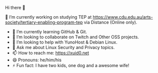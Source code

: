 Hi there 👋


🔭 I’m currently working on studying TEP at https://www.cdu.edu.au/arts-society/tertiary-enabling-program-tep via Distance (Online only).
- 🌱 I’m currently learning GitHub & Git.
- 👯 I’m looking to collaborate on Twitch and Other OSS projects.
- 🤔 I’m looking to help with YunoHost & Debian Linux.
- 💬 Ask me about Linux Security and Privacy topics.
- 📫 How to reach me: https://xuid0.net
- 😄 Pronouns: he/him/his
- ⚡ Fun fact: I have two kids, one dog and a awesome wife!

